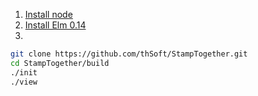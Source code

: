 1. [Install node](http://nodejs.org/download/)
1. [Install Elm 0.14](http://elm-lang.org/Install.elm)
1.

```bash
git clone https://github.com/thSoft/StampTogether.git
cd StampTogether/build
./init
./view
```